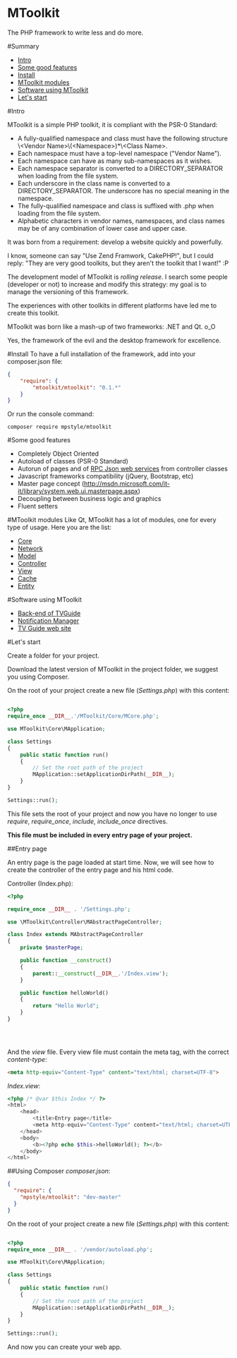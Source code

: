 MToolkit
========
The PHP framework to write less and do more.

#Summary
- [Intro](#into)
- [Some good features](#some_good_features)
- [Install](#install)
- [MToolkit modules](#mtoolkit_modules)
- [Software using MToolkit](#software_using_mtoolkit)
- [Let's start](#lets_start)

#<a name="intro"></a>Intro

MToolkit is a simple PHP toolkit, it is compliant with the PSR-0 Standard:
- A fully-qualified namespace and class must have the following structure \\\<Vendor Name>\\\(\<Namespace\>)*\\\<Class Name>.
- Each namespace must have a top-level namespace ("Vendor Name").
- Each namespace can have as many sub-namespaces as it wishes.
- Each namespace separator is converted to a DIRECTORY_SEPARATOR when loading from the file system.
- Each underscore in the class name is converted to a DIRECTORY_SEPARATOR. The underscore has no special meaning in the namespace.
- The fully-qualified namespace and class is suffixed with .php when loading from the file system.
- Alphabetic characters in vendor names, namespaces, and class names may be of any combination of lower case and upper case.

It was born from a requirement: develop a website quickly and powerfully.

I know, someone can say "Use Zend Framwork, CakePHP!", but I could reply: "They are very good toolkits, but they aren't the toolkit that I want!" :P

The development model of MToolkit is *rolling release*. I search some people (developer or not) to increase and modify this strategy: my goal is to manage the versioning of this framework. 


The experiences with other toolkits in different platforms have led me to create this toolkit.

MToolkit was born like a mash-up of two frameworks: .NET and Qt. o_O

Yes, the framework of the evil and the desktop framework for excellence.

#<a name="install"></a>Install
To have a full installation of the framework, add into your composer.json file:
```json
{
    "require": {
        "mtoolkit/mtoolkit": "0.1.*"
    }
}
```
Or run the console command:
```
composer require mpstyle/mtoolkit
```

#<a name="some_good_features"></a>Some good features
- Completely Object Oriented
- Autoload of classes (PSR-0 Standard)
- Autorun of pages and of [RPC Json web services](https://github.com/MpStyle/MToolkit/tree/master/Network/RPC/Json) from controller classes
- Javascript frameworks compatibility (jQuery, Bootstrap, etc)
- Master page concept (http://msdn.microsoft.com/it-it/library/system.web.ui.masterpage.aspx)
- Decoupling between business logic and graphics
- Fluent setters

#<a name="mtoolkit_module"></a>MToolkit modules
Like Qt, MToolkit has a lot of modules, one for every type of usage.
Here you are the list:
- [Core](https://github.com/mtoolkit/mtoolkit-core)
- [Network](https://github.com/mtoolkit/mtoolkit-network)
- [Model](https://github.com/mtoolkit/mtoolkit-model)
- [Controller](https://github.com/mtoolkit/mtoolkit-controller)
- [View](https://github.com/mtoolkit/mtoolkit-view)
- [Cache](https://github.com/mtoolkit/mtoolkit-cache)
- [Entity](https://github.com/mtoolkit/mtoolkit-entity)

#<a name="software_using_mtoolkit"></a>Software using MToolkit
- [Back-end of TVGuide](https://play.google.com/store/apps/details?id=net.micene.minigroup.palimpsests.lite)
- [Notification Manager](https://github.com/MpStyle/NotificationManager)
- [TV Guide web site](http://tvguide.micene.net/)

#<a name="lets_start"></a>Let's start

Create a folder for your project.

Download the latest version of MToolkit in the project folder, we suggest you using Composer.

On the root of your project create a new file (*Settings.php*) with this content:

```php

<?php
require_once __DIR__.'/MToolkit/Core/MCore.php';

use MToolkit\Core\MApplication;

class Settings
{
    public static function run()
    {
        // Set the root path of the project
        MApplication::setApplicationDirPath(__DIR__);
    }
}

Settings::run();

```

This file sets the root of your project and now you have no longer to use *require*, *require_once*, *include*, *include_once* directives. 

**This file must be included in every entry page of your project.**

##Entry page

An entry page is the page loaded at start time.
Now, we will see how to create the controller of the entry page and his html code.

Controller (Index.php):

```php
<?php

require_once __DIR__ . '/Settings.php';

use \MToolkit\Controller\MAbstractPageController;

class Index extends MAbstractPageController
{
    private $masterPage;

    public function __construct()
    {
        parent::__construct(__DIR__.'/Index.view');
    }

    public function helloWorld()
    {
        return "Hello World";
    }
} 

        
        
```

And the *view* file. Every view file must contain the meta tag, with the correct *content-type*:
```html
<meta http-equiv="Content-Type" content="text/html; charset=UTF-8">
```
*Index.view*:

```php
<?php /* @var $this Index */ ?>
<html>
    <head>
        <title>Entry page</title>
        <meta http-equiv="Content-Type" content="text/html; charset=UTF-8">
    </head>
    <body>
        <b><?php echo $this->helloWorld(); ?></b>
    </body>
</html>
```

##Using Composer
*composer.json*:
```json
{
  "require": {
    "mpstyle/mtoolkit": "dev-master"
  }
}
```

On the root of your project create a new file (*Settings.php*) with this content:

```php

<?php
require_once __DIR__ . '/vendor/autoload.php';

use MToolkit\Core\MApplication;

class Settings
{
    public static function run()
    {
        // Set the root path of the project
        MApplication::setApplicationDirPath(__DIR__);
    }
}

Settings::run();

```

And now you can create your web app.
